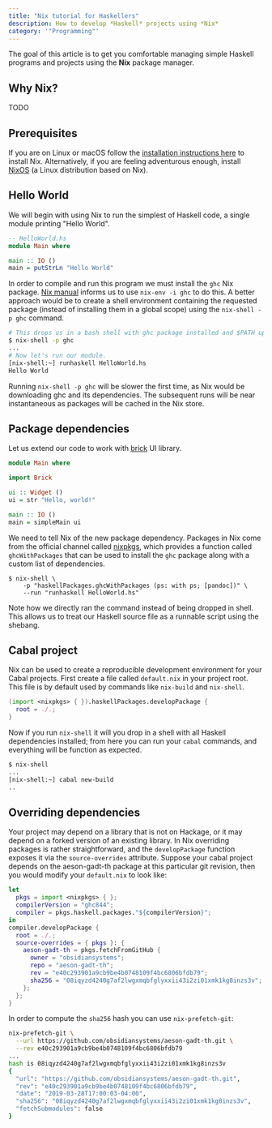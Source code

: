 ```yaml
---
title: "Nix tutorial for Haskellers"
description: How to develop *Haskell* projects using *Nix*
category: '"Programming"'
---
```


The goal of this article is to get you comfortable managing simple Haskell
programs and projects using the **Nix** package manager.

## Why Nix?

TODO

## Prerequisites

If you are on Linux or macOS follow the [installation instructions
here](https://nixos.org/nix/) to install Nix. Alternatively, if you
are feeling adventurous enough, install [NixOS](https://nixos.org/) (a Linux
distribution based on Nix).

## Hello World

We will begin with using Nix to run the simplest of Haskell code, a single
module printing "Hello World".

```haskell
-- HelloWorld.hs
module Main where

main :: IO ()
main = putStrLn "Hello World"
```

In order to compile and run this program we must install the `ghc` Nix package.
[Nix manual](https://nixos.org/nix/manual/#chap-package-management) informs us
to use `nix-env -i ghc` to do this. A better approach would be to create a
shell environment containing the requested package (instead of installing them
in a global scope) using the `nix-shell -p ghc` command.

```bash
# This drops us in a bash shell with ghc package installed and $PATH updated.
$ nix-shell -p ghc
...
# Now let's run our module.
[nix-shell:~] runhaskell HelloWorld.hs
Hello World
```

Running `nix-shell -p ghc` will be slower the first time, as Nix would be
downloading ghc and its dependencies. The subsequent runs will be near
instantaneous as packages will be cached in the Nix store.

## Package dependencies

Let us extend our code to work with
[brick](http://hackage.haskell.org/package/brick) UI library.

```haskell
module Main where

import Brick

ui :: Widget ()
ui = str "Hello, world!"

main :: IO ()
main = simpleMain ui
```

We need to tell Nix of the new package dependency. Packages in Nix come from the
official channel called [nixpkgs](https://github.com/NixOS/nixpkgs), which
provides a function called `ghcWithPackages` that can be used to install the
`ghc` package along with a custom list of dependencies.

```
$ nix-shell \
    -p "haskellPackages.ghcWithPackages (ps: with ps; [pandoc])" \
    --run "runhaskell HelloWorld.hs"
```

Note how we directly ran the command instead of being dropped in shell. This
allows us to treat our Haskell source file as a runnable script using the
shebang.

## Cabal project

Nix can be used to create a reproducible development environment for your Cabal
projects. First create a file called `default.nix` in your project root. This
file is by default used by commands like `nix-build` and `nix-shell`.

```nix
(import <nixpkgs> { }).haskellPackages.developPackage {
  root = ./.;
}
```

Now if you run `nix-shell` it will you drop in a shell with all Haskell
dependencies installed; from here you can run your `cabal` commands, and
everything will be function as expected.

```bash
$ nix-shell
...
[nix-shell:~] cabal new-build
..
```

## Overriding dependencies

Your project may depend on a library that is not on Hackage, or it may depend on
a forked version of an existing library. In Nix overriding packages is rather
straightforward, and the `developPackage` function exposes it via the
`source-overrides` attribute. Suppose your cabal project depends on the
aeson-gadt-th package at this particular git revision, then you would modify
your `default.nix` to look like:

```nix
let
  pkgs = import <nixpkgs> { };
  compilerVersion = "ghc844"; 
  compiler = pkgs.haskell.packages."${compilerVersion}";
in
compiler.developPackage {
  root = ./.;
  source-overrides = { pkgs }: {
    aeson-gadt-th = pkgs.fetchFromGitHub {
      owner = "obsidiansystems";
      repo = "aeson-gadt-th";
      rev = "e40c293901a9cb9be4b0748109f4bc6806bfdb79";
      sha256 = "08iqyzd4240g7af2lwgxmqbfglyxxii43i2zi01xmk1kg8inzs3v";
    };
  };
}
```

In order to compute the `sha256` hash you can use `nix-prefetch-git`:

```bash
nix-prefetch-git \
  --url https://github.com/obsidiansystems/aeson-gadt-th.git \
  --rev e40c293901a9cb9be4b0748109f4bc6806bfdb79
...
hash is 08iqyzd4240g7af2lwgxmqbfglyxxii43i2zi01xmk1kg8inzs3v
{
  "url": "https://github.com/obsidiansystems/aeson-gadt-th.git",
  "rev": "e40c293901a9cb9be4b0748109f4bc6806bfdb79",
  "date": "2019-03-28T17:00:03-04:00",
  "sha256": "08iqyzd4240g7af2lwgxmqbfglyxxii43i2zi01xmk1kg8inzs3v",
  "fetchSubmodules": false
}
```
